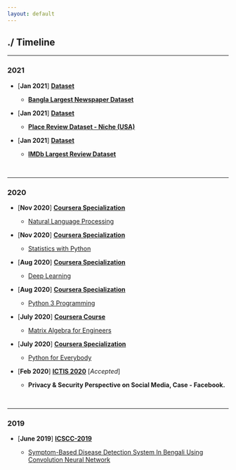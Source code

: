 ```yaml
---
layout: default
---
```


## ./ Timeline
---------------------------------------------------------------------------------------------------
### 2021






* [**Jan 2021**] [**Dataset**](https://e-biswas.github.io/projects/#datasets) 

  - [**Bangla Largest Newspaper Dataset**](https://www.kaggle.com/ebiswas/bangla-largest-newspaper-dataset)
  
* [**Jan 2021**] [**Dataset**](https://e-biswas.github.io/projects/#datasets) 

  - [**Place Review Dataset - Niche (USA)**](https://www.kaggle.com/ebiswas/place-review-dataset-niche-usa) 
  
* [**Jan 2021**] [**Dataset**](https://e-biswas.github.io/projects/#datasets) 

  - [**IMDb Largest Review Dataset**](https://www.kaggle.com/ebiswas/imdb-review-dataset)

<br>

---------------------------------------------------------------------------------------------------
### 2020

* [**Nov 2020**] [**Coursera Specialization**](https://www.coursera.org/specializations/natural-language-processing)

  - [Natural Language Processing](https://www.coursera.org/account/accomplishments/specialization/certificate/PZL3PU3Z3ZUP)

* [**Nov 2020**] [**Coursera Specialization**](https://www.coursera.org/specializations/statistics-with-python)

  - [Statistics with Python](https://www.coursera.org/account/accomplishments/specialization/certificate/CQ6X73RP79MY)

* [**Aug 2020**] [**Coursera Specialization**](https://www.coursera.org/specializations/deep-learning)

  - [Deep Learning](https://www.coursera.org/account/accomplishments/specialization/certificate/V3B45GN75NXW)

* [**Aug 2020**] [**Coursera Specialization**](https://www.coursera.org/specializations/python-3-programming)

  - [Python 3 Programming](https://www.coursera.org/account/accomplishments/specialization/certificate/Y5RZ8AUJU58R)

* [**July 2020**] [**Coursera Course**](https://www.coursera.org/learn/matrix-algebra-engineers)

  - [Matrix Algebra for Engineers](https://www.coursera.org/account/accomplishments/certificate/H5Y6JSL9Q38Y)


* [**July 2020**] [**Coursera Specialization**](https://www.coursera.org/specializations/python)

  - [Python for Everybody](https://www.coursera.org/account/accomplishments/specialization/certificate/E9DABWDVM2JN)


* [**Feb 2020**] [**ICTIS 2020**](https://ictis.in/home.php) [*Accepted*]
  - **Privacy & Security Perspective on Social Media, Case - Facebook.**

<br>

---------------------------------------------------------------------------------------------------
### 2019

* [**June 2019**] [**ICSCC-2019**](http://icscc.online/index.php)

  - [Symptom-Based Disease Detection System In Bengali Using Convolution Neural Network](https://www.researchgate.net/publication/335935059_Symptom-Based_Disease_Detection_System_In_Bengali_Using_Convolution_Neural_Network)
